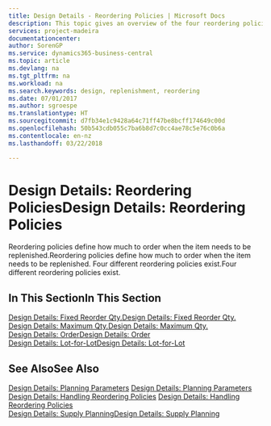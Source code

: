 ```yaml
---
title: Design Details - Reordering Policies | Microsoft Docs
description: This topic gives an overview of the four reordering policies that are available for replenishment.
services: project-madeira
documentationcenter: 
author: SorenGP
ms.service: dynamics365-business-central
ms.topic: article
ms.devlang: na
ms.tgt_pltfrm: na
ms.workload: na
ms.search.keywords: design, replenishment, reordering
ms.date: 07/01/2017
ms.author: sgroespe
ms.translationtype: HT
ms.sourcegitcommit: d7fb34e1c9428a64c71ff47be8bcff174649c00d
ms.openlocfilehash: 50b543cdb055c7ba6b8d7c0cc4ae78c5e76c0b6a
ms.contentlocale: en-nz
ms.lasthandoff: 03/22/2018

---
```

# <a name="design-details-reordering-policies"></a><span data-ttu-id="d2aca-103">Design Details: Reordering Policies</span><span class="sxs-lookup"><span data-stu-id="d2aca-103">Design Details: Reordering Policies</span></span>
<span data-ttu-id="d2aca-104">Reordering policies define how much to order when the item needs to be replenished.</span><span class="sxs-lookup"><span data-stu-id="d2aca-104">Reordering policies define how much to order when the item needs to be replenished.</span></span> <span data-ttu-id="d2aca-105">Four different reordering policies exist.</span><span class="sxs-lookup"><span data-stu-id="d2aca-105">Four different reordering policies exist.</span></span>  

## <a name="in-this-section"></a><span data-ttu-id="d2aca-106">In This Section</span><span class="sxs-lookup"><span data-stu-id="d2aca-106">In This Section</span></span>  
[<span data-ttu-id="d2aca-107">Design Details: Fixed Reorder Qty.</span><span class="sxs-lookup"><span data-stu-id="d2aca-107">Design Details: Fixed Reorder Qty.</span></span>](design-details-fixed-reorder-qty.md)  
[<span data-ttu-id="d2aca-108">Design Details: Maximum Qty.</span><span class="sxs-lookup"><span data-stu-id="d2aca-108">Design Details: Maximum Qty.</span></span>](design-details-maximum-qty.md)  
[<span data-ttu-id="d2aca-109">Design Details: Order</span><span class="sxs-lookup"><span data-stu-id="d2aca-109">Design Details: Order</span></span>](design-details-order.md)  
[<span data-ttu-id="d2aca-110">Design Details: Lot-for-Lot</span><span class="sxs-lookup"><span data-stu-id="d2aca-110">Design Details: Lot-for-Lot</span></span>](design-details-lot-for-lot.md)  

## <a name="see-also"></a><span data-ttu-id="d2aca-111">See Also</span><span class="sxs-lookup"><span data-stu-id="d2aca-111">See Also</span></span>  
<span data-ttu-id="d2aca-112">[Design Details: Planning Parameters](design-details-planning-parameters.md) </span><span class="sxs-lookup"><span data-stu-id="d2aca-112">[Design Details: Planning Parameters](design-details-planning-parameters.md) </span></span>  
<span data-ttu-id="d2aca-113">[Design Details: Handling Reordering Policies](design-details-handling-reordering-policies.md) </span><span class="sxs-lookup"><span data-stu-id="d2aca-113">[Design Details: Handling Reordering Policies](design-details-handling-reordering-policies.md) </span></span>  
[<span data-ttu-id="d2aca-114">Design Details: Supply Planning</span><span class="sxs-lookup"><span data-stu-id="d2aca-114">Design Details: Supply Planning</span></span>](design-details-supply-planning.md)

